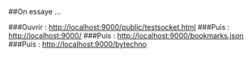 ##On essaye ...

###Ouvrir : [http://localhost:9000/public/testsocket.html](http://localhost:9000/public/testsocket.html)
###Puis : [http://localhost:9000/](http://localhost:9000/)
###Puis : [http://localhost:9000/bookmarks.json](http://localhost:9000/bookmarks.json)
###Puis : [http://localhost:9000/bytechno](http://localhost:9000/bytechno)
